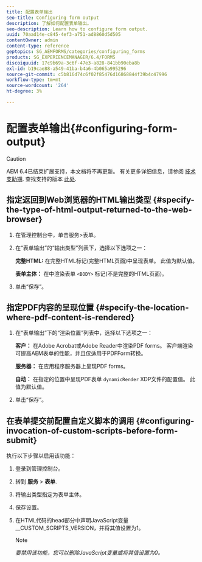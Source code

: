 ```yaml
---
title: 配置表单输出
seo-title: Configuring form output
description: 了解如何配置表单输出。
seo-description: Learn how to configure form output.
uuid: 70aad14e-c845-4ef3-a751-ad8860d5d505
contentOwner: admin
content-type: reference
geptopics: SG_AEMFORMS/categories/configuring_forms
products: SG_EXPERIENCEMANAGER/6.4/FORMS
discoiquuid: 17c9b69a-3c6f-47e3-a828-841bb90eba8b
exl-id: b19cae88-a549-41ba-b4a6-4b065a995296
source-git-commit: c5b816d74c6f02f85476d16868844f39b4c47996
workflow-type: tm+mt
source-wordcount: '264'
ht-degree: 3%

---
```


# 配置表单输出{#configuring-form-output}

>[!CAUTION]
>
>AEM 6.4已结束扩展支持，本文档将不再更新。 有关更多详细信息，请参阅 [技术支助期](https://helpx.adobe.com/cn/support/programs/eol-matrix.html). 查找支持的版本 [此处](https://experienceleague.adobe.com/docs/).

## 指定返回到Web浏览器的HTML输出类型 {#specify-the-type-of-html-output-returned-to-the-web-browser}

1. 在管理控制台中，单击服务>表单。
1. 在“表单输出”的“输出类型”列表下，选择以下选项之一：

   **完整HTML:** 在完整HTML标记(完整HTML页面)中呈现表单。 此值为默认值。

   **表单主体：** 在中渲染表单 `<BODY>` 标记(不是完整的HTML页面)。

1. 单击“保存”。

## 指定PDF内容的呈现位置 {#specify-the-location-where-pdf-content-is-rendered}

1. 在“表单输出”下的“渲染位置”列表中，选择以下选项之一：

   **客户：** 在Adobe Acrobat或Adobe Reader中渲染PDF forms。 客户端渲染可提高AEM表单的性能，并且仅适用于PDFForm转换。

   **服务器：** 在应用程序服务器上呈现PDF forms。

   **自动：** 在指定的位置中呈现PDF表单 `dynamicRender` XDP文件的配置值。 此值为默认值。

1. 单击“保存”。

## 在表单提交前配置自定义脚本的调用 {#configuring-invocation-of-custom-scripts-before-form-submit}

执行以下步骤以启用该功能：

1. 登录到管理控制台。
1. 转到 **服务** > **表单**.
1. 将输出类型指定为表单主体。
1. 保存设置。
1. 在HTML代码的head部分中声明JavaScript变量__CUSTOM_SCRIPTS_VERSION，并将其值设置为1。

   >[!NOTE]
   >
   >*要禁用该功能，您可以删除JavaScript变量或将其值设置为0。*
